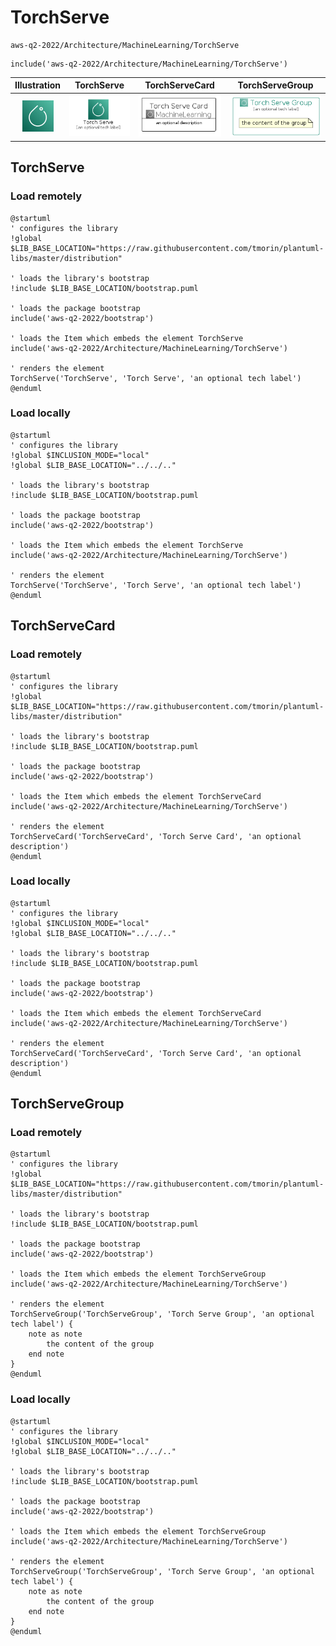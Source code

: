 # TorchServe


```text
aws-q2-2022/Architecture/MachineLearning/TorchServe
```

```text
include('aws-q2-2022/Architecture/MachineLearning/TorchServe')
```



| Illustration | TorchServe | TorchServeCard | TorchServeGroup |
| :---: | :---: | :---: | :---: |
| ![illustration for Illustration](../../../aws-q2-2022/Architecture/MachineLearning/TorchServe.png) | ![illustration for TorchServe](../../../aws-q2-2022/Architecture/MachineLearning/TorchServe.Local.png) | ![illustration for TorchServeCard](../../../aws-q2-2022/Architecture/MachineLearning/TorchServeCard.Local.png) | ![illustration for TorchServeGroup](../../../aws-q2-2022/Architecture/MachineLearning/TorchServeGroup.Local.png) |




## TorchServe

### Load remotely
```plantuml
@startuml
' configures the library
!global $LIB_BASE_LOCATION="https://raw.githubusercontent.com/tmorin/plantuml-libs/master/distribution"

' loads the library's bootstrap
!include $LIB_BASE_LOCATION/bootstrap.puml

' loads the package bootstrap
include('aws-q2-2022/bootstrap')

' loads the Item which embeds the element TorchServe
include('aws-q2-2022/Architecture/MachineLearning/TorchServe')

' renders the element
TorchServe('TorchServe', 'Torch Serve', 'an optional tech label')
@enduml
```

### Load locally
```plantuml
@startuml
' configures the library
!global $INCLUSION_MODE="local"
!global $LIB_BASE_LOCATION="../../.."

' loads the library's bootstrap
!include $LIB_BASE_LOCATION/bootstrap.puml

' loads the package bootstrap
include('aws-q2-2022/bootstrap')

' loads the Item which embeds the element TorchServe
include('aws-q2-2022/Architecture/MachineLearning/TorchServe')

' renders the element
TorchServe('TorchServe', 'Torch Serve', 'an optional tech label')
@enduml
```

## TorchServeCard

### Load remotely
```plantuml
@startuml
' configures the library
!global $LIB_BASE_LOCATION="https://raw.githubusercontent.com/tmorin/plantuml-libs/master/distribution"

' loads the library's bootstrap
!include $LIB_BASE_LOCATION/bootstrap.puml

' loads the package bootstrap
include('aws-q2-2022/bootstrap')

' loads the Item which embeds the element TorchServeCard
include('aws-q2-2022/Architecture/MachineLearning/TorchServe')

' renders the element
TorchServeCard('TorchServeCard', 'Torch Serve Card', 'an optional description')
@enduml
```

### Load locally
```plantuml
@startuml
' configures the library
!global $INCLUSION_MODE="local"
!global $LIB_BASE_LOCATION="../../.."

' loads the library's bootstrap
!include $LIB_BASE_LOCATION/bootstrap.puml

' loads the package bootstrap
include('aws-q2-2022/bootstrap')

' loads the Item which embeds the element TorchServeCard
include('aws-q2-2022/Architecture/MachineLearning/TorchServe')

' renders the element
TorchServeCard('TorchServeCard', 'Torch Serve Card', 'an optional description')
@enduml
```

## TorchServeGroup

### Load remotely
```plantuml
@startuml
' configures the library
!global $LIB_BASE_LOCATION="https://raw.githubusercontent.com/tmorin/plantuml-libs/master/distribution"

' loads the library's bootstrap
!include $LIB_BASE_LOCATION/bootstrap.puml

' loads the package bootstrap
include('aws-q2-2022/bootstrap')

' loads the Item which embeds the element TorchServeGroup
include('aws-q2-2022/Architecture/MachineLearning/TorchServe')

' renders the element
TorchServeGroup('TorchServeGroup', 'Torch Serve Group', 'an optional tech label') {
    note as note
        the content of the group
    end note
}
@enduml
```

### Load locally
```plantuml
@startuml
' configures the library
!global $INCLUSION_MODE="local"
!global $LIB_BASE_LOCATION="../../.."

' loads the library's bootstrap
!include $LIB_BASE_LOCATION/bootstrap.puml

' loads the package bootstrap
include('aws-q2-2022/bootstrap')

' loads the Item which embeds the element TorchServeGroup
include('aws-q2-2022/Architecture/MachineLearning/TorchServe')

' renders the element
TorchServeGroup('TorchServeGroup', 'Torch Serve Group', 'an optional tech label') {
    note as note
        the content of the group
    end note
}
@enduml
```

